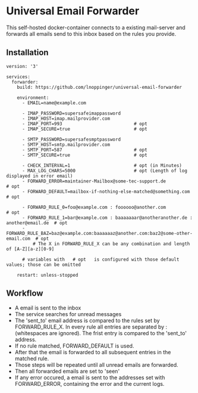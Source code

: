 # Universal Email Forwarder

This self-hosted docker-container connects to a existing mail-server and forwards all emails send to this inbox based on the rules you provide.

## Installation

```
version: '3'

services:
  forwarder:
    build: https://github.com/lnoppinger/universal-email-forwarder

    environment:
      - EMAIL=name@example.com

      - IMAP_PASSWORD=supersafeimappassword
      - IMAP_HOST=imap.mailprovider.com
      - IMAP_PORT=993                           # opt
      - IMAP_SECURE=true                        # opt

      - SMTP_PASSWORD=supersafesmptpassword
      - SMTP_HOST=smtp.mailprovider.com
      - SMTP_PORT=587                           # opt
      - SMTP_SECURE=true                        # opt

      - CHECK_INTERVAL=1                        # opt (in Minutes)
      - MAX_LOG_CHARS=5000                      # opt (Length of log displayed in error email)
      - FORWARD_ERROR=maintainer-Mailbox@some-tec-support.de                             # opt
      - FORWARD_DEFAULT=mailbox-if-nothing-else-matched@something.com                    # opt

      - FORWARD_RULE_0=foo@example.com : foooooo@another.com                             # opt
      - FORWARD_RULE_1=bar@example.com : baaaaaaar@anotheranother.de : another@email.de  # opt
      - FORWARD_RULE_BAZ=baz@example.com:baaaaaaz@another.com:baz2@some-other-email.com  # opt
          # The X in FORWARD_RULE_X can be any combination and length of [A-Z][a-z][0-9]

      # variables with   # opt   is configured with those default values; those can be omitted

    restart: unless-stopped
```

## Workflow
- A email is sent to the inbox
- The service searches for unread messages
- The 'sent_to' email address is compared to the rules set by FORWARD_RULE_X. In every rule all entries are separated by : (whitespaces are ignored). The frist entry is compared to the 'sent_to' address.
- If no rule matched, FORWARD_DEFAULT is used. 
- After that the email is forwarded to all subsequent entries in the matched rule.
- Those steps will be repeated until all unread emails are forwarded.
- Then all forwarded emails are set to 'seen'
- If any error occured, a email is sent to the addresses set with FORWARD_ERROR, containing the error and the current logs.